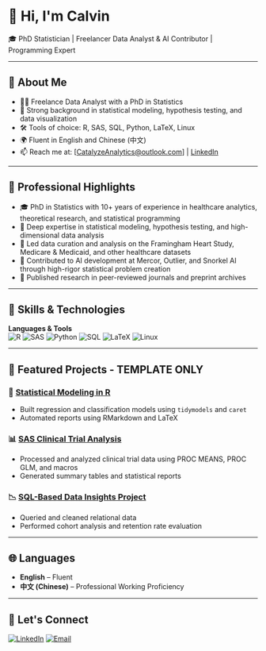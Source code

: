 # 👋 Hi, I'm Calvin

🎓 PhD Statistician | Freelancer Data Analyst & AI Contributor | Programming Expert

---

## 📌 About Me

- 👨‍🎓 Freelance Data Analyst with a PhD in Statistics
- 🧪 Strong background in statistical modeling, hypothesis testing, and data visualization
- 🛠️ Tools of choice: R, SAS, SQL, Python, LaTeX, Linux
- 🌍 Fluent in English and Chinese (中文)
- 📫 Reach me at: [CatalyzeAnalytics@outlook.com] | [LinkedIn](https://www.linkedin.com/in/calvin-guan-9950a149/)

---

## 💼 Professional Highlights

- 🎓 PhD in Statistics with 10+ years of experience in healthcare analytics, theoretical research, and statistical programming
- 🧪 Deep expertise in statistical modeling, hypothesis testing, and high-dimensional data analysis
- 🏥 Led data curation and analysis on the Framingham Heart Study, Medicare & Medicaid, and other healthcare datasets
- 🤖 Contributed to AI development at Mercor, Outlier, and Snorkel AI through high-rigor statistical problem creation
- 🧬 Published research in peer-reviewed journals and preprint archives

---

## 🧰 Skills & Technologies

**Languages & Tools**  
![R](https://img.shields.io/badge/R-276DC3?style=flat&logo=r&logoColor=white)
![SAS](https://tinyurl.com/saslogo999)
![Python](https://img.shields.io/badge/Python-3776AB?style=flat&logo=python&logoColor=white)
![SQL](https://img.shields.io/badge/SQL-4479A1?style=flat&logo=mysql&logoColor=white)
![LaTeX](https://img.shields.io/badge/LaTeX-008080?style=flat&logo=latex&logoColor=white)
![Linux](https://img.shields.io/badge/Linux-FCC624?style=flat&logo=linux&logoColor=black)

---

## 📁 Featured Projects - TEMPLATE ONLY

### 📂 [Statistical Modeling in R](https://github.com/your-username/statistical-modeling-r)

- Built regression and classification models using `tidymodels` and `caret`
- Automated reports using RMarkdown and LaTeX

### 📊 [SAS Clinical Trial Analysis](https://github.com/your-username/sas-clinical-trial)

- Processed and analyzed clinical trial data using PROC MEANS, PROC GLM, and macros
- Generated summary tables and statistical reports

### 📉 [SQL-Based Data Insights Project](https://github.com/your-username/sql-analysis)

- Queried and cleaned relational data
- Performed cohort analysis and retention rate evaluation

---

## 🌐 Languages

- **English** – Fluent  
- **中文 (Chinese)** – Professional Working Proficiency  

---

## 🤝 Let's Connect

[![LinkedIn](https://custom-icon-badges.demolab.com/badge/LinkedIn-0A66C2?logo=linkedin-white&logoColor=fff)](https://www.linkedin.com/in/calvin-guan-9950a149/)
[![Email](https://img.shields.io/badge/Email-D14836?style=flat&logo=gmail&logoColor=white)](mailto:CatalyzeAnalytics@outlook.com)
